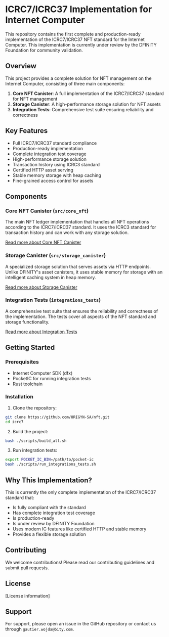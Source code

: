 # ICRC7/ICRC37 Implementation for Internet Computer

This repository contains the first complete and production-ready implementation of the ICRC7/ICRC37 NFT standard for the Internet Computer. This implementation is currently under review by the DFINITY Foundation for community validation.

## Overview

This project provides a complete solution for NFT management on the Internet Computer, consisting of three main components:

1. **Core NFT Canister**: A full implementation of the ICRC7/ICRC37 standard for NFT management
2. **Storage Canister**: A high-performance storage solution for NFT assets
3. **Integration Tests**: Comprehensive test suite ensuring reliability and correctness

## Key Features

- Full ICRC7/ICRC37 standard compliance
- Production-ready implementation
- Complete integration test coverage
- High-performance storage solution
- Transaction history using ICRC3 standard
- Certified HTTP asset serving
- Stable memory storage with heap caching
- Fine-grained access control for assets

## Components

### Core NFT Canister (`src/core_nft`)
The main NFT ledger implementation that handles all NFT operations according to the ICRC7/ICRC37 standard. It uses the ICRC3 standard for transaction history and can work with any storage solution.

[Read more about Core NFT Canister](./src/core_nft/README.md)

### Storage Canister (`src/storage_canister`)
A specialized storage solution that serves assets via HTTP endpoints. Unlike DFINITY's asset canisters, it uses stable memory for storage with an intelligent caching system in heap memory.

[Read more about Storage Canister](./src/storage_canister/README.md)

### Integration Tests (`integrations_tests`)
A comprehensive test suite that ensures the reliability and correctness of the implementation. The tests cover all aspects of the NFT standard and storage functionality.

[Read more about Integration Tests](./integrations_tests/README.md)

## Getting Started

### Prerequisites

- Internet Computer SDK (dfx)
- PocketIC for running integration tests
- Rust toolchain

### Installation

1. Clone the repository:
```bash
git clone https://github.com/ORIGYN-SA/nft.git
cd icrc7
```

2. Build the project:
```bash
bash ./scripts/build_all.sh
```

3. Run integration tests:
```bash
export POCKET_IC_BIN=/path/to/pocket-ic
bash ./scripts/run_integrations_tests.sh
```

## Why This Implementation?

This is currently the only complete implementation of the ICRC7/ICRC37 standard that:
- Is fully compliant with the standard
- Has complete integration test coverage
- Is production-ready
- Is under review by DFINITY Foundation
- Uses modern IC features like certified HTTP and stable memory
- Provides a flexible storage solution

## Contributing

We welcome contributions! Please read our contributing guidelines and submit pull requests.

## License

[License information]

## Support

For support, please open an issue in the GitHub repository or contact us through `gautier.wojda@bity.com`. 